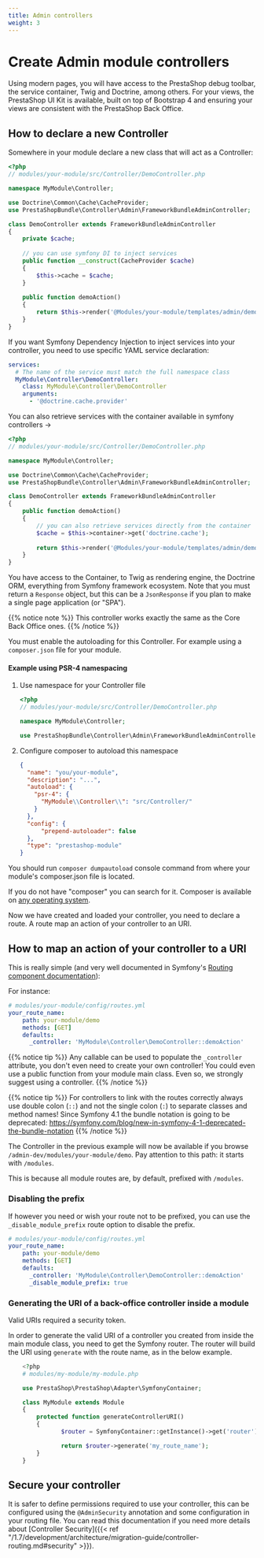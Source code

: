 ```yaml
---
title: Admin controllers
weight: 3
---
```


# Create Admin module controllers

Using modern pages, you will have access to the PrestaShop debug toolbar, the service container, Twig and Doctrine, among others. For your views, the PrestaShop UI Kit is available, built on top of Bootstrap 4 and ensuring your views are consistent with the PrestaShop Back Office.

## How to declare a new Controller 

Somewhere in your module declare a new class that will act as a Controller:
```php
<?php
// modules/your-module/src/Controller/DemoController.php

namespace MyModule\Controller;

use Doctrine\Common\Cache\CacheProvider;
use PrestaShopBundle\Controller\Admin\FrameworkBundleAdminController;

class DemoController extends FrameworkBundleAdminController
{
    private $cache;
       
    // you can use symfony DI to inject services
    public function __construct(CacheProvider $cache)
    {
        $this->cache = $cache;
    }
    
    public function demoAction()
    {
        return $this->render('@Modules/your-module/templates/admin/demo.html.twig');
    }
}
```

If you want Symfony Dependency Injection to inject services into your controller, you need to use specific YAML service declaration:
```yaml
services:
  # The name of the service must match the full namespace class
  MyModule\Controller\DemoController:
    class: MyModule\Controller\DemoController
    arguments:
      - '@doctrine.cache.provider'
```

You can also retrieve services with the container available in symfony controllers ->
```php
<?php
// modules/your-module/src/Controller/DemoController.php

namespace MyModule\Controller;

use Doctrine\Common\Cache\CacheProvider;
use PrestaShopBundle\Controller\Admin\FrameworkBundleAdminController;

class DemoController extends FrameworkBundleAdminController
{
    public function demoAction()
    {
        // you can also retrieve services directly from the container
        $cache = $this->container->get('doctrine.cache');
        
        return $this->render('@Modules/your-module/templates/admin/demo.html.twig');
    }
}
```

You have access to the Container, to Twig as rendering engine, the Doctrine ORM, everything from Symfony framework ecosystem.
Note that you must return a `Response` object, but this can be a `JsonResponse` if you plan to make a single page application (or "SPA").

{{% notice note %}}
This controller works exactly the same as the Core Back Office ones.
{{% /notice %}} 

You must enable the autoloading for this Controller. For example using a `composer.json` file for your module.

#### Example using PSR-4 namespacing

1. Use namespace for your Controller file

    ```php
    <?php
    // modules/your-module/src/Controller/DemoController.php
    
    namespace MyModule\Controller;
    
    use PrestaShopBundle\Controller\Admin\FrameworkBundleAdminController;
    ```

2. Configure composer to autoload this namespace

    ```json
    {
      "name": "you/your-module",
      "description": "...",
      "autoload": {
        "psr-4": {
          "MyModule\\Controller\\": "src/Controller/"
        }
      },
      "config": {
          "prepend-autoloader": false
      },
      "type": "prestashop-module"
    }
    ```
You should run `composer dumpautoload` console command from where your module's composer.json file is located.

If you do not have "composer" you can search for it. Composer is available on [any operating system](https://getcomposer.org/doc/00-intro.md).

Now we have created and loaded your controller, you need to declare a route. A route map an action of your controller to an URI.

## How to map an action of your controller to a URI

This is really simple (and very well documented in Symfony's [Routing component documentation](https://symfony.com/doc/4.4/routing.html)):

For instance:

```yaml
# modules/your-module/config/routes.yml
your_route_name:
    path: your-module/demo
    methods: [GET]
    defaults:
      _controller: 'MyModule\Controller\DemoController::demoAction'
```

{{% notice tip %}}
Any callable can be used to populate the ``_controller`` attribute, you don't even need to create your own controller! You could even use a public function from your module main class. Even so, we strongly suggest using a controller.
{{% /notice %}}

{{% notice tip %}}
For controllers to link with the routes correctly always use double colon (`::`) and not the single colon (`:`) 
to separate classes and method names! 
Since Symfony 4.1 the bundle notation is going to be deprecated: https://symfony.com/blog/new-in-symfony-4-1-deprecated-the-bundle-notation
{{% /notice %}}

The Controller in the previous example will now be available if you browse `/admin-dev/modules/your-module/demo`. Pay attention to this path: it starts with `/modules`.

This is because all module routes are, by default, prefixed with `/modules`.

### Disabling the prefix

If however you need or wish your route not to be prefixed, you can use the `_disable_module_prefix` route option to disable the prefix.

```yaml
# modules/your-module/config/routes.yml
your_route_name:
    path: your-module/demo
    methods: [GET]
    defaults:
      _controller: 'MyModule\Controller\DemoController::demoAction'
      _disable_module_prefix: true
```


### Generating the URI of a back-office controller inside a module

Valid URIs required a security token.

In order to generate the valid URI of a controller you created from inside the main module class, you need to get the Symfony router. The router will build the URI using `generate` with the route name, as in the below example.

```php
    <?php
    # modules/my-module/my-module.php

    use PrestaShop\PrestaShop\Adapter\SymfonyContainer;

    class MyModule extends Module
    {
        protected function generateControllerURI()
        {
               $router = SymfonyContainer::getInstance()->get('router');

               return $router->generate('my_route_name');
        }
    }
```


## Secure your controller

It is safer to define permissions required to use your controller, this can be configured using the `@AdminSecurity` annotation and some configuration in your routing file. You can read this documentation if you need more details about [Controller Security]({{< ref "/1.7/development/architecture/migration-guide/controller-routing.md#security" >}}).
